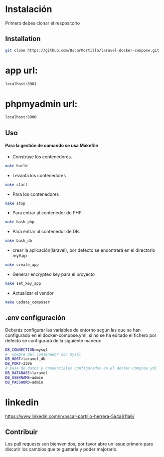 # Instalación

Primero debes clonar el respositorio

## Installation

```bash
git clone https://github.com/OscarPortillo/laravel-docker-compose.git
```

# app url:
```bash
localhost:8001
```

# phpmyadmin url:
```bash
localhost:8000
```

## Uso
#### Para la gestión de comando se usa Makefile

* Construye los contenedores.
```bash
make build
```

* Levanta los contenedores
```bash
make start
```

* Para los contenedores
```bash
make stop
```

* Para entrar al contenedor de PHP.
```bash
make bash_php
```

* Para entrar al contenedor de DB.
```bash
make bash_db
```

* crear la aplicación(laravel), por defecto se encontrará en el directorio myApp
```bash
make create_app
```

* Generar encrypted key para el proyecto
```bash
make set_key_app
```

* Actualizar el vendor
```bash
make update_composer
```

## .env configuración

Deberás configurar las variables de entorno según las que se han configurado en el docker-compose.yml, si no se ha editado el fichero por defecto se configurará de la siguiente manera:
``` bash
DB_CONNECTION=mysql
#  nombre del contenedor con mysql
DB_HOST=laravel_db
DB_PORT=3306
# base de datos y credenciales configuradas en el docker-compose.yml
DB_DATABASE=laravel
DB_USERNAME=admin
DB_PASSWORD=admin
```

# linkedin
https://www.linkedin.com/in/oscar-portillo-herrera-5a4a611a6/

## Contribuir

Los pull requests son bienvenidos, por favor abre un issue primero para discutir los cambios que te gustaría y poder mejorarlo.
